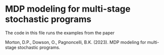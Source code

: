 # MDP modeling for multi-stage stochastic programs

The code in this file runs the examples from the paper

Morton, D.P., Dowson, O., Pagnoncelli, B.K. (2023). MDP modeling for multi-stage
stochastic programs.

